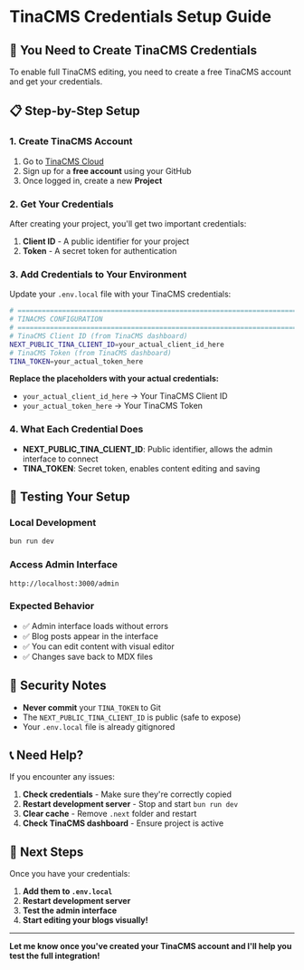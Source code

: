 # TinaCMS Credentials Setup Guide

## 🔧 You Need to Create TinaCMS Credentials

To enable full TinaCMS editing, you need to create a free TinaCMS account and get your credentials.

## 📋 Step-by-Step Setup

### 1. **Create TinaCMS Account**

1. Go to [TinaCMS Cloud](https://app.tina.io/)
2. Sign up for a **free account** using your GitHub
3. Once logged in, create a new **Project**

### 2. **Get Your Credentials**

After creating your project, you'll get two important credentials:

1. **Client ID** - A public identifier for your project
2. **Token** - A secret token for authentication

### 3. **Add Credentials to Your Environment**

Update your `.env.local` file with your TinaCMS credentials:

```bash
# =============================================================================
# TINACMS CONFIGURATION
# =============================================================================
# TinaCMS Client ID (from TinaCMS dashboard)
NEXT_PUBLIC_TINA_CLIENT_ID=your_actual_client_id_here
# TinaCMS Token (from TinaCMS dashboard)
TINA_TOKEN=your_actual_token_here
```

**Replace the placeholders with your actual credentials:**
- `your_actual_client_id_here` → Your TinaCMS Client ID
- `your_actual_token_here` → Your TinaCMS Token

### 4. **What Each Credential Does**

- **NEXT_PUBLIC_TINA_CLIENT_ID**: Public identifier, allows the admin interface to connect
- **TINA_TOKEN**: Secret token, enables content editing and saving

## 🚀 Testing Your Setup

### Local Development
```bash
bun run dev
```

### Access Admin Interface
```
http://localhost:3000/admin
```

### Expected Behavior
- ✅ Admin interface loads without errors
- ✅ Blog posts appear in the interface
- ✅ You can edit content with visual editor
- ✅ Changes save back to MDX files

## 🔐 Security Notes

- **Never commit** your `TINA_TOKEN` to Git
- The `NEXT_PUBLIC_TINA_CLIENT_ID` is public (safe to expose)
- Your `.env.local` file is already gitignored

## 📞 Need Help?

If you encounter any issues:

1. **Check credentials** - Make sure they're correctly copied
2. **Restart development server** - Stop and start `bun run dev`
3. **Clear cache** - Remove `.next` folder and restart
4. **Check TinaCMS dashboard** - Ensure project is active

## 🎯 Next Steps

Once you have your credentials:

1. **Add them to `.env.local`**
2. **Restart development server**
3. **Test the admin interface**
4. **Start editing your blogs visually!**

---

**Let me know once you've created your TinaCMS account and I'll help you test the full integration!**